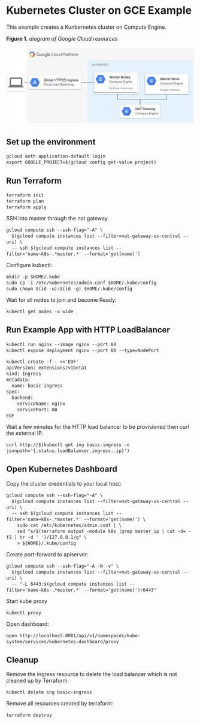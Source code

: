 # Kubernetes Cluster on GCE Example

This example creates a Kunbernetes cluster on Compute Engine.

**Figure 1.** *diagram of Google Cloud resources*

![architecture diagram](./diagram.png)

## Set up the environment

```
gcloud auth application-default login
export GOOGLE_PROJECT=$(gcloud config get-value project)
```

## Run Terraform

```
terraform init
terraform plan
terraform apply
```

SSH into master through the nat gateway

```
gcloud compute ssh --ssh-flag="-A" \
  $(gcloud compute instances list --filter=nat-gateway-us-central --uri) \
  -- ssh $(gcloud compute instances list --filter='name~k8s-.*master.*' --format='get(name)')
```

Configure kubectl:

```
mkdir -p $HOME/.kube
sudo cp -i /etc/kubernetes/admin.conf $HOME/.kube/config
sudo chown $(id -u):$(id -g) $HOME/.kube/config
```

Wait for all nodes to join and become Ready:

```
kubectl get nodes -o wide
```

## Run Example App with HTTP LoadBalancer

```
kubectl run nginx --image nginx --port 80
kubectl expose deployment nginx --port 80 --type=NodePort
```

```
kubectl create -f - <<'EOF'
apiVersion: extensions/v1beta1
kind: Ingress
metadata:
  name: basic-ingress
spec:
  backend:
    serviceName: nginx
    servicePort: 80
EOF
```

Wait a few minutes for the HTTP load balancer to be provisioned then curl the external IP.

```
curl http://$(kubectl get ing basic-ingress -o jsonpath='{.status.loadBalancer.ingress..ip}')
```

## Open Kubernetes Dashboard

Copy the cluster credentials to your local host:

```
gcloud compute ssh --ssh-flag="-A" \
  $(gcloud compute instances list --filter=nat-gateway-us-central --uri) \
  -- ssh $(gcloud compute instances list --filter='name~k8s-.*master.*' --format='get(name)') \
    sudo cat /etc/kubernetes/admin.conf | \
    sed "s/$(terraform output -module k8s |grep master_ip | cut -d= -f2 | tr -d ' ')/127.0.0.1/g" \
    > ${HOME}/.kube/config
```

Create port-forward to apiserver:

```
gcloud compute ssh --ssh-flag="-A -N -v" \
  $(gcloud compute instances list --filter=nat-gateway-us-central --uri) \
  -- "-L 6443:$(gcloud compute instances list --filter='name~k8s-.*master.*' --format='get(name)'):6443"
```

Start kube proxy

```
kubectl proxy
```

Open dashboard:

```
open http://localhost:8001/api/v1/namespaces/kube-system/services/kubernetes-dashboard/proxy
```

## Cleanup

Remove the ingress resource to delete the load balancer which is not cleaned up by Terraform.

```
kubectl delete ing basic-ingress
```

Remove all resources created by terraform:

```
terraform destroy
```
